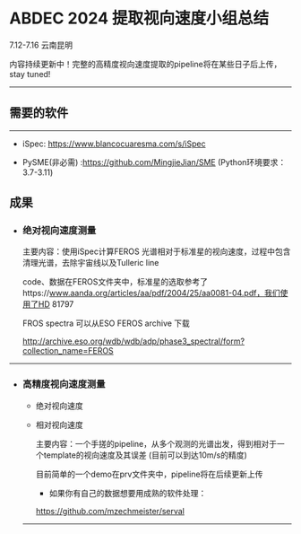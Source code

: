 # **ABDEC 2024 提取视向速度小组总结** 

7.12-7.16 云南昆明



内容持续更新中！完整的高精度视向速度提取的pipeline将在某些日子后上传， stay tuned!

------



## 需要的软件

----

- iSpec: https://www.blancocuaresma.com/s/iSpec 

- PySME(非必需) :https://github.com/MingjieJian/SME (Python环境要求：3.7-3.11) 



## 成果

- ### 绝对视向速度测量 

  主要内容：使用iSpec计算FEROS 光谱相对于标准星的视向速度，过程中包含清理光谱，去除宇宙线以及Tulleric line

  code、数据在FEROS文件夹中，标准星的选取参考了https://www.aanda.org/articles/aa/pdf/2004/25/aa0081-04.pdf，我们使用了HD 81797

  FROS spectra 可以从ESO FEROS archive 下载

  http://archive.eso.org/wdb/wdb/adp/phase3_spectral/form?collection_name=FEROS

-----

- ### 高精度视向速度测量 

  - 绝对视向速度

  - 相对视向速度

    主要内容：一个手搓的pipeline，从多个观测的光谱出发，得到相对于一个template的视向速度及其误差 (目前可以到达10m/s的精度)

    目前简单的一个demo在prv文件夹中，pipeline将在后续更新上传

    

    - 如果你有自己的数据想要用成熟的软件处理：

    https://github.com/mzechmeister/serval

  

  

  

  -----

  

  